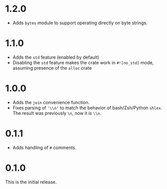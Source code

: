 # 1.2.0

* Adds `bytes` module to support operating directly on byte strings.

# 1.1.0

* Adds the `std` feature (enabled by default)
* Disabling the `std` feature makes the crate work in `#![no_std]` mode, assuming presence of the `alloc` crate

# 1.0.0

* Adds the `join` convenience function.
* Fixes parsing of `'\\n'` to match the behavior of bash/Zsh/Python `shlex`. The result was previously `\n`, now it is `\\n`.

# 0.1.1

* Adds handling of `#` comments.

# 0.1.0

This is the initial release.
